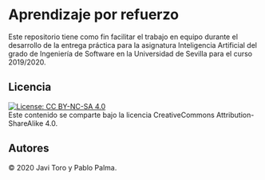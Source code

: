 # Aprendizaje por refuerzo
Este repositorio tiene como fin facilitar el trabajo en equipo durante el desarrollo de la entrega práctica para la asignatura Inteligencia Artificial del grado de Ingeniería de Software en la Universidad de Sevilla para el curso 2019/2020.

## Licencia
[![License: CC BY-NC-SA 4.0](https://img.shields.io/badge/License-CC%20BY--NC--SA%204.0-lightgrey.svg)](https://creativecommons.org/licenses/by-nc-sa/4.0/)  
Este contenido se comparte bajo la licencia CreativeCommons Attribution-ShareAlike 4.0.

## Autores
© 2020 Javi Toro y Pablo Palma.

